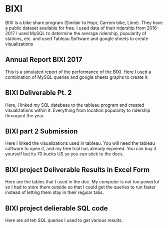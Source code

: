 # BIXI
BIXI is a bike share program (Similair to Hopr, Carrem bike, Lime). They have a public dataset available for free. I used data of their ridership from 2016-2017
I used MySQL to determine the average ridership, popularity of stations, etc. and used Tableau Software and google sheets to create visualizations

## Annual Report BIXI 2017
This is a simulated report of the performance of the BIXI. Here I used a combination of MySQL queries and google sheets graphs to create it. 

## BIXI Deliverable Pt. 2
Here, I linked my SQL database to the tableau program and created visualizations within it. Everything from location popularity to ridership througout the year.

## BIXI part 2 Submission
Here I linked the visualizations used in tableau. You will need the tableau software to open it, and my free trial has already expiered. You can buy it yourself but its 70 bucks US so you can stick to the docs. 

## BIXI project Deliverable Results in Excel Form
Here are the tables that I used in the doc. My computer is not too powerful so I had to store them outside so that I could get the queries to run faster instead of letting them stay in their regular tabs. 

## BIXI project delierable SQL code
Here are all teh SQL queries I used to get various results. 
